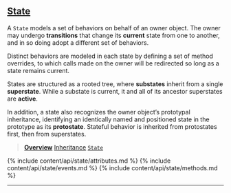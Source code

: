 ## [State](#state)

A `State` models a set of behaviors on behalf of an owner object. The owner may undergo **transitions** that change its **current** state from one to another, and in so doing adopt a different set of behaviors.

Distinct behaviors are modeled in each state by defining a set of method overrides, to which calls made on the owner will be redirected so long as a state remains current.

States are structured as a rooted tree, where **substates** inherit from a single **superstate**. While a substate is current, it and all of its ancestor superstates are **active**.

In addition, a state also recognizes the owner object’s prototypal inheritance, identifying an identically named and positioned state in the prototype as its **protostate**. Stateful behavior is inherited from protostates first, then from superstates.

> [**Overview**](/docs/#overview)
> [Inheritance](/docs/#concepts--inheritance)
> [`State`](/source/#state)

<div class="local-toc"></div>

{% include content/api/state/attributes.md %}
{% include content/api/state/events.md %}
{% include content/api/state/methods.md %}

* * *
